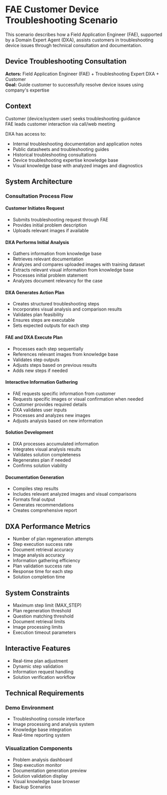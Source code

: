 # FAE Customer Device Troubleshooting Scenario

This scenario describes how a Field Application Engineer (FAE), supported by a Domain Expert Agent (DXA), assists customers in troubleshooting device issues through technical consultation and documentation.

## Device Troubleshooting Consultation

**Actors:** Field Application Engineer (FAE) + Troubleshooting Expert DXA + Customer  
**Goal:** Guide customer to successfully resolve device issues using company's expertise

## Context

Customer (device/system user) seeks troubleshooting guidance  
FAE leads customer interaction via call/web meeting

DXA has access to:
* Internal troubleshooting documentation and application notes
* Public datasheets and troubleshooting guides
* Historical troubleshooting consultations
* Device troubleshooting expertise knowledge base
* Visual knowledge base with analyzed images and diagnostics

## System Architecture

### Consultation Process Flow

#### Customer Initiates Request
* Submits troubleshooting request through FAE
* Provides initial problem description
* Uploads relevant images if available

#### DXA Performs Initial Analysis
* Gathers information from knowledge base
* Retrieves relevant documentation
* Analyzes and compares uploaded images with training dataset
* Extracts relevant visual information from knowledge base
* Processes initial problem statement
* Analyzes document relevancy for the case

#### DXA Generates Action Plan
* Creates structured troubleshooting steps
* Incorporates visual analysis and comparison results
* Validates plan feasibility
* Ensures steps are executable
* Sets expected outputs for each step

#### FAE and DXA Execute Plan
* Processes each step sequentially
* References relevant images from knowledge base
* Validates step outputs
* Adjusts steps based on previous results
* Adds new steps if needed

#### Interactive Information Gathering
* FAE requests specific information from customer
* Requests specific images or visual confirmation when needed
* Customer provides required details
* DXA validates user inputs
* Processes and analyzes new images
* Adjusts analysis based on new information

#### Solution Development
* DXA processes accumulated information
* Integrates visual analysis results
* Validates solution completeness
* Regenerates plan if needed
* Confirms solution viability

#### Documentation Generation
* Compiles step results
* Includes relevant analyzed images and visual comparisons
* Formats final output
* Generates recommendations
* Creates comprehensive report

## DXA Performance Metrics
* Number of plan regeneration attempts
* Step execution success rate
* Document retrieval accuracy
* Image analysis accuracy
* Information gathering efficiency
* Plan validation success rate
* Response time for each step
* Solution completion time

## System Constraints
* Maximum step limit (MAX_STEP)
* Plan regeneration threshold
* Question matching threshold
* Document retrieval limits
* Image processing limits
* Execution timeout parameters

## Interactive Features
* Real-time plan adjustment
* Dynamic step validation
* Information request handling
* Solution verification workflow

## Technical Requirements

### Demo Environment
* Troubleshooting console interface
* Image processing and analysis system
* Knowledge base integration
* Real-time reporting system

### Visualization Components
* Problem analysis dashboard
* Step execution monitor
* Documentation generation preview
* Solution validation display
* Visual knowledge base browser
* Backup Scenarios
